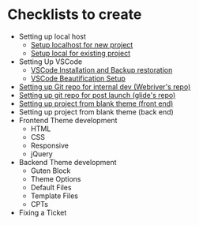 # Checklists to create

- Setting up local host
  - [Setup localhost for new project](01_localhost_setup/01_a_setting_up_local_host_new_project/README.md)
  - [Setup local for existing project](01_localhost_setup/02_a_setup_local_for_existing_project/README.md)
- Setting Up VSCode
  - [VSCode Installation and Backup restoration](02_vscode_setup/02_a_installation_vscode/README.md)
  - [VSCode Beautification Setup](02_vscode_setup/02_b_vscode_beautification/README.md)
- [Setting up Git repo for internal dev (Webriver's repo)](04_settingup_webriver_git_repo/README.md)
- [Setting up git repo for post launch (glide's repo)](05_Setting_up_git_repo_for_post_launch/README.md)
- [Setting up project from blank theme (front end)](06_setting_up_scratch_blank_project_font_end/README.md)
- Setting up project from blank theme (back end)
- Frontend Theme development
  - HTML
  - CSS
  - Responsive
  - jQuery
- Backend Theme development
  - Guten Block
  - Theme Options
  - Default Files
  - Template Files
  - CPTs
- Fixing a Ticket
